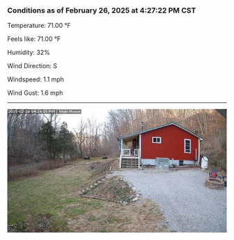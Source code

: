 ### Conditions as of February 26, 2025 at 4:27:22 PM CST 

Temperature: 71.00 &deg;F

Feels like: 71.00 &deg;F

Humidity: 32%

Wind Direction: S

Windspeed: 1.1 mph

Wind Gust: 1.6 mph

---

<img src="./images/latest.jpeg"/>


